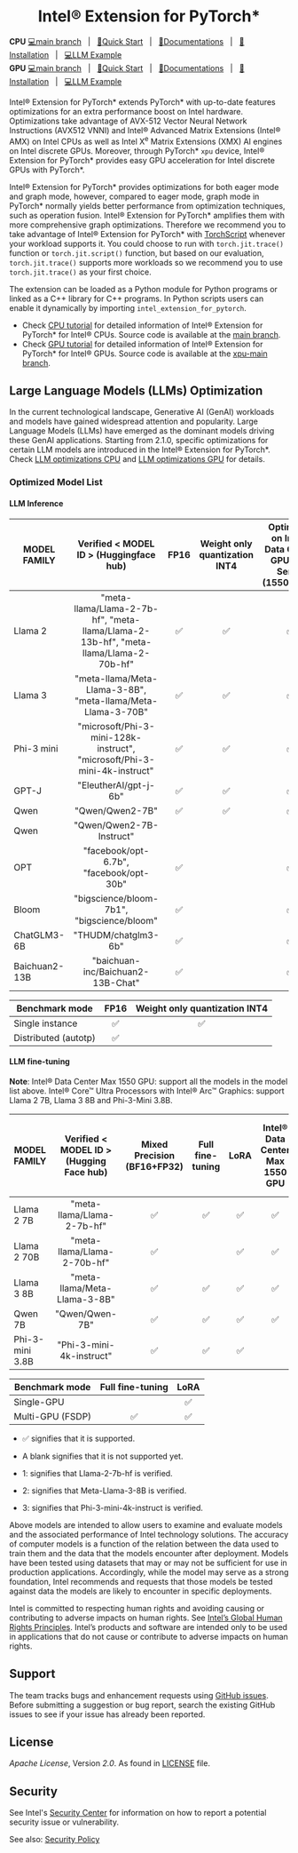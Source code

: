 <div align="center">
  
Intel® Extension for PyTorch*
=============================

</div>

**CPU** [💻main branch](https://github.com/intel/intel-extension-for-pytorch/tree/main)&nbsp;&nbsp;&nbsp;|&nbsp;&nbsp;&nbsp;[🌱Quick Start](https://intel.github.io/intel-extension-for-pytorch/cpu/latest/tutorials/getting_started.html)&nbsp;&nbsp;&nbsp;|&nbsp;&nbsp;&nbsp;[📖Documentations](https://intel.github.io/intel-extension-for-pytorch/cpu/latest/)&nbsp;&nbsp;&nbsp;|&nbsp;&nbsp;&nbsp;[🏃Installation](https://intel.github.io/intel-extension-for-pytorch/index.html#installation?platform=cpu)&nbsp;&nbsp;&nbsp;|&nbsp;&nbsp;&nbsp;[💻LLM Example](https://github.com/intel/intel-extension-for-pytorch/tree/main/examples/cpu/llm) <br>
**GPU** [💻main branch](https://github.com/intel/intel-extension-for-pytorch/tree/xpu-main)&nbsp;&nbsp;&nbsp;|&nbsp;&nbsp;&nbsp;[🌱Quick Start](https://intel.github.io/intel-extension-for-pytorch/xpu/latest/tutorials/getting_started.html)&nbsp;&nbsp;&nbsp;|&nbsp;&nbsp;&nbsp;[📖Documentations](https://intel.github.io/intel-extension-for-pytorch/xpu/latest/)&nbsp;&nbsp;&nbsp;|&nbsp;&nbsp;&nbsp;[🏃Installation](https://intel.github.io/intel-extension-for-pytorch/index.html#installation?platform=gpu)&nbsp;&nbsp;&nbsp;|&nbsp;&nbsp;&nbsp;[💻LLM Example](https://github.com/intel/intel-extension-for-pytorch/tree/xpu-main/examples/gpu/llm)<br>  

Intel® Extension for PyTorch\* extends PyTorch\* with up-to-date features optimizations for an extra performance boost on Intel hardware. Optimizations take advantage of AVX-512 Vector Neural Network Instructions (AVX512 VNNI) and Intel® Advanced Matrix Extensions (Intel® AMX) on Intel CPUs as well as Intel X<sup>e</sup> Matrix Extensions (XMX) AI engines on Intel discrete GPUs. Moreover, through PyTorch\* `xpu` device, Intel® Extension for PyTorch\* provides easy GPU acceleration for Intel discrete GPUs with PyTorch\*.

Intel® Extension for PyTorch\* provides optimizations for both eager mode and graph mode, however, compared to eager mode, graph mode in PyTorch\* normally yields better performance from optimization techniques, such as operation fusion. Intel® Extension for PyTorch\* amplifies them with more comprehensive graph optimizations. Therefore we recommend you to take advantage of Intel® Extension for PyTorch\* with [TorchScript](https://pytorch.org/docs/stable/jit.html) whenever your workload supports it. You could choose to run with `torch.jit.trace()` function or `torch.jit.script()` function, but based on our evaluation, `torch.jit.trace()` supports more workloads so we recommend you to use `torch.jit.trace()` as your first choice.

The extension can be loaded as a Python module for Python programs or linked as a C++ library for C++ programs. In Python scripts users can enable it dynamically by importing `intel_extension_for_pytorch`.

* Check [CPU tutorial](https://intel.github.io/intel-extension-for-pytorch/cpu/latest/) for detailed information of Intel® Extension for PyTorch\* for Intel® CPUs. Source code is available at the [main branch](https://github.com/intel/intel-extension-for-pytorch/tree/main).
* Check [GPU tutorial](https://intel.github.io/intel-extension-for-pytorch/xpu/latest/) for detailed information of Intel® Extension for PyTorch\* for Intel® GPUs. Source code is available at the [xpu-main branch](https://github.com/intel/intel-extension-for-pytorch/tree/xpu-main).



## Large Language Models (LLMs) Optimization

In the current technological landscape, Generative AI (GenAI) workloads and models have gained widespread attention and popularity. Large Language Models (LLMs) have emerged as the dominant models driving these GenAI applications. Starting from 2.1.0, specific optimizations for certain LLM models are introduced in the Intel® Extension for PyTorch\*. Check [LLM optimizations CPU](./examples/cpu/llm) and [LLM optimizations GPU](./examples/gpu/llm) for details.

### Optimized Model List 

#### LLM Inference

| MODEL FAMILY | Verified < MODEL ID > (Huggingface hub)| FP16 | Weight only quantization INT4 | Optimized on Intel® Data Center GPU Max Series (1550/1100) | Optimized on Intel® Arc™ A-Series Graphics (A770) | Optimized on Intel® Arc™ B-Series Graphics (B580) |
|---|:---:|:---:|:---:|:---:|:---:|:---:|
|Llama 2| "meta-llama/Llama-2-7b-hf", "meta-llama/Llama-2-13b-hf", "meta-llama/Llama-2-70b-hf" |✅| ✅|✅|✅|$✅^1$|
|Llama 3| "meta-llama/Meta-Llama-3-8B", "meta-llama/Meta-Llama-3-70B" |✅| ✅|✅|✅|$✅^2$|
|Phi-3 mini| "microsoft/Phi-3-mini-128k-instruct", "microsoft/Phi-3-mini-4k-instruct" |✅| ✅|✅|✅|$✅^3$|
|GPT-J| "EleutherAI/gpt-j-6b" | ✅ | ✅ |✅ | ✅||
|Qwen|"Qwen/Qwen2-7B"|✅ | ✅ |✅ | ✅||
|Qwen|"Qwen/Qwen2-7B-Instruct"| | | | |✅|
|OPT|"facebook/opt-6.7b", "facebook/opt-30b"| ✅ |  |✅| ||
|Bloom|"bigscience/bloom-7b1", "bigscience/bloom"| ✅ |  |✅ |  ||
|ChatGLM3-6B|"THUDM/chatglm3-6b"| ✅ |  |✅ |  ||
|Baichuan2-13B|"baichuan-inc/Baichuan2-13B-Chat"| ✅ |  |✅|  ||

| Benchmark mode | FP16 | Weight only quantization INT4 |
|---|:---:|:---:|
|Single instance | ✅ | ✅ |
| Distributed (autotp) |  ✅ |  |


#### LLM fine-tuning

 **Note**: 
 Intel® Data Center Max 1550 GPU: support all the models in the model list above. Intel® Core™ Ultra Processors with Intel® Arc™ Graphics: support Llama 2 7B, Llama 3 8B and Phi-3-Mini 3.8B.

| MODEL FAMILY | Verified < MODEL ID > (Hugging Face hub)| Mixed Precision (BF16+FP32) | Full fine-tuning | LoRA | Intel® Data Center Max 1550 GPU | Intel® Core™ Ultra Processors with Intel® Arc™ Graphics |
|---|:---:|:---:|:---:|:---:|:---:|:---:|
|Llama 2 7B| "meta-llama/Llama-2-7b-hf" | ✅ | ✅ | ✅ | ✅ | ✅ |
|Llama 2 70B| "meta-llama/Llama-2-70b-hf" | ✅ |  |✅ | ✅ |  |
|Llama 3 8B| "meta-llama/Meta-Llama-3-8B" | ✅ | ✅ |✅ | ✅ | ✅ |
|Qwen 7B|"Qwen/Qwen-7B"| ✅ | ✅ |✅ | ✅| |
|Phi-3-mini 3.8B|"Phi-3-mini-4k-instruct"| ✅ | ✅ |✅ |  | ✅ |



| Benchmark mode | Full fine-tuning | LoRA |
|---|:---:|:---:|
|Single-GPU |  | ✅ |
|Multi-GPU (FSDP) |  ✅ | ✅ |

- ✅ signifies that it is supported.

- A blank signifies that it is not supported yet.
  
- 1: signifies that Llama-2-7b-hf is verified.

- 2: signifies that Meta-Llama-3-8B is verified.
  
- 3: signifies that Phi-3-mini-4k-instruct is verified.

Above models are intended to allow users to examine and evaluate models and the associated performance of Intel technology solutions.
The accuracy of computer models is a function of the relation between the data used to train them and the data that the models encounter after deployment.
Models have been tested using datasets that may or may not be sufficient for use in production applications.
Accordingly, while the model may serve as a strong foundation, Intel recommends and requests that those models be tested against data the models are likely to encounter in specific deployments.

Intel is committed to respecting human rights and avoiding causing or contributing to adverse impacts on human rights. 
See [Intel’s Global Human Rights Principles](https://www.intel.com/content/dam/www/central-libraries/us/en/documents/policy-human-rights.pdf). 
Intel’s products and software are intended only to be used in applications that do not cause or contribute to adverse impacts on human rights.


## Support

The team tracks bugs and enhancement requests using [GitHub issues](https://github.com/intel/intel-extension-for-pytorch/issues/). Before submitting a suggestion or bug report, search the existing GitHub issues to see if your issue has already been reported.

## License

_Apache License_, Version _2.0_. As found in [LICENSE](https://github.com/intel/intel-extension-for-pytorch/blob/main/LICENSE) file.

## Security

See Intel's [Security Center](https://www.intel.com/content/www/us/en/security-center/default.html)
for information on how to report a potential security issue or vulnerability.

See also: [Security Policy](SECURITY.md)



